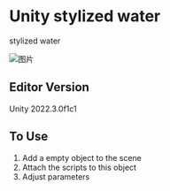 # Unity stylized water
 stylized water

![图片](/markdown/stylizedWater_t1.gif "demo")

## Editor Version
Unity 2022.3.0f1c1

## To Use
<ol>
 <li>Add a empty object to the scene</li>
 <li>Attach the scripts to this object</li>
 <li>Adjust parameters</li>
</ol>
